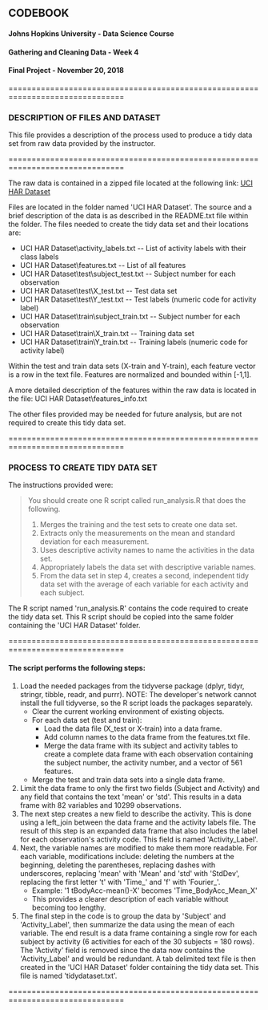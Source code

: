 ## CODEBOOK
#### Johns Hopkins University - Data Science Course
#### Gathering and Cleaning Data - Week 4
#### Final Project - November 20, 2018
===============================================================================

### DESCRIPTION OF FILES AND DATASET
This file provides a description of the process used to produce a tidy data set from raw data provided by the instructor. 

===============================================================================

The raw data is contained in a zipped file located at the following link: [UCI HAR Dataset](https://d396qusza40orc.cloudfront.net/getdata%2Fprojectfiles%2FUCI%20HAR%20Dataset.zip)

Files are located in the folder named 'UCI HAR Dataset'. The source and a brief description of the data is as described in the README.txt file within the folder.
The files needed to create the tidy data set and their locations are:
- UCI HAR Dataset\activity_labels.txt -- List of activity labels with their class labels
- UCI HAR Dataset\features.txt -- List of all features
- UCI HAR Dataset\test\subject_test.txt -- Subject number for each observation
- UCI HAR Dataset\test\X_test.txt -- Test data set
- UCI HAR Dataset\test\Y_test.txt -- Test labels (numeric code for activity label)
- UCI HAR Dataset\train\subject_train.txt -- Subject number for each observation
- UCI HAR Dataset\train\X_train.txt -- Training data set
- UCI HAR Dataset\train\Y_train.txt -- Training labels (numeric code for activity label)

Within the test and train data sets (X-train and Y-train), each feature vector is a row in the text file. Features are normalized and bounded within [-1,1].

A more detailed description of the features within the raw data is located in the file: UCI HAR Dataset\features_info.txt

The other files provided may be needed for future analysis, but are not required to create this tidy data set.

===============================================================================

### PROCESS TO CREATE TIDY DATA SET
The instructions provided were:

> You should create one R script called run_analysis.R that does the following.
> 1.  Merges the training and the test sets to create one data set.
> 2.  Extracts only the measurements on the mean and standard deviation for each measurement.
> 3.  Uses descriptive activity names to name the activities in the data set.
> 4.  Appropriately labels the data set with descriptive variable names.
> 5.  From the data set in step 4, creates a second, independent tidy data set with the average of each variable for each activity and each subject.

The R script named 'run_analysis.R' contains the code required to create the tidy data set.
This R script should be copied into the same folder containing the 'UCI HAR Dataset' folder.

===============================================================================

#### The script performs the following steps:
1. Load the needed packages from the tidyverse package (dplyr, tidyr, stringr, tibble, readr, and purrr). NOTE: The developer's network cannot install the full tidyverse, so the R script loads the packages separately.
	+ Clear the current working environment of existing objects.
	+ For each data set (test and train):
		+ Load the data file (X_test or X-train) into a data frame.
		+ Add column names to the data frame from the features.txt file.
		+ Merge the data frame with its subject and activity tables to create a complete data frame with each observation containing the subject number, the activity number, and a vector of 561 features.
	+ Merge the test and train data sets into a single data frame.
2. Limit the data frame to only the first two fields (Subject and Activity) and any field that contains the text 'mean' or 'std'. This results in a data frame with 82 variables and 10299 observations.
3. The next step creates a new field to describe the activity. This is done using a left_join between the data frame and the activity labels file. The result of this step is an expanded data frame that also includes the label for each observation's activity code. This field is named 'Activity_Label'.
4. Next, the variable names are modified to make them more readable. For each variable, modifications include: deleting the numbers at the beginning, deleting the parentheses, replacing dashes with underscores, replacing 'mean' with 'Mean' and 'std' with 'StdDev', replacing the first letter 't' with 'Time_' and 'f' with 'Fourier_'. 
	+ Example: '1 tBodyAcc-mean()-X' becomes 'Time_BodyAcc_Mean_X'
	+ This provides a clearer description of each variable without becoming too lengthy.
5. The final step in the code is to group the data by 'Subject' and 'Activity_Label', then summarize the data using the mean of each variable. The end result is a data	frame containing a single row for each subject by activity (6 activities for each of the 30 subjects = 180 rows). The 'Activity' field is removed since the data now contains the 'Activity_Label' and would be redundant. A tab delimited text file is then created in the 'UCI HAR Dataset' folder containing the tidy data set. This file is named 'tidydataset.txt'.

===============================================================================	

